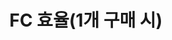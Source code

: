 ---
title: "FC 효율(1개 구매 시)"
layout: rank
key: rank2
description: efficiency2
permalink: /general-product-1/
taxonomy: general-product
entries_layout: grid
---
